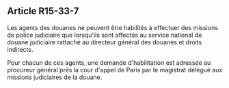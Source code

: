 Article R15-33-7
----
Les agents des douanes ne peuvent être habilités à effectuer des missions de
police judiciaire que lorsqu'ils sont affectés au service national de douane
judiciaire rattaché au directeur général des douanes et droits indirects.

Pour chacun de ces agents, une demande d'habilitation est adressée au procureur
général près la cour d'appel de Paris par le magistrat délégué aux missions
judiciaires de la douane.
